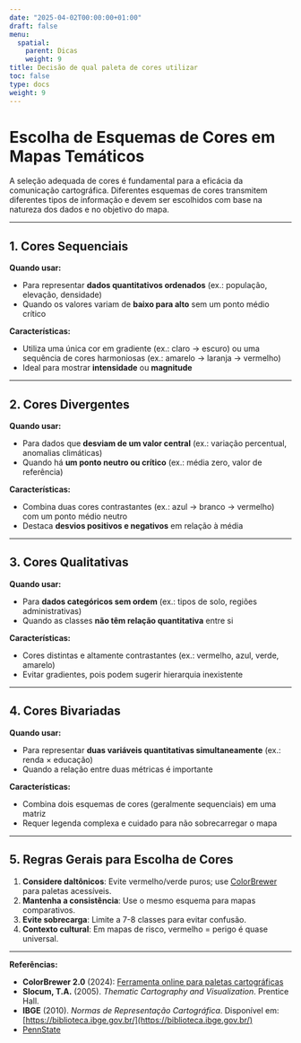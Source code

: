 ```yaml
---
date: "2025-04-02T00:00:00+01:00"
draft: false
menu:
  spatial:
    parent: Dicas
    weight: 9
title: Decisão de qual paleta de cores utilizar
toc: false
type: docs
weight: 9
---
```


# **Escolha de Esquemas de Cores em Mapas Temáticos**  

A seleção adequada de cores é fundamental para a eficácia da comunicação cartográfica. Diferentes esquemas de cores transmitem diferentes tipos de informação e devem ser escolhidos com base na natureza dos dados e no objetivo do mapa.  

---

## **1. Cores Sequenciais**  
**Quando usar:**  
- Para representar **dados quantitativos ordenados** (ex.: população, elevação, densidade)  
- Quando os valores variam de **baixo para alto** sem um ponto médio crítico  

**Características:**  
- Utiliza uma única cor em gradiente (ex.: claro → escuro) ou uma sequência de cores harmoniosas (ex.: amarelo → laranja → vermelho)  
- Ideal para mostrar **intensidade** ou **magnitude**  


---

## **2. Cores Divergentes**  
**Quando usar:**  
- Para dados que **desviam de um valor central** (ex.: variação percentual, anomalias climáticas)  
- Quando há **um ponto neutro ou crítico** (ex.: média zero, valor de referência)  

**Características:**  
- Combina duas cores contrastantes (ex.: azul → branco → vermelho) com um ponto médio neutro  
- Destaca **desvios positivos e negativos** em relação à média  


---

## **3. Cores Qualitativas**  
**Quando usar:**  
- Para **dados categóricos sem ordem** (ex.: tipos de solo, regiões administrativas)  
- Quando as classes **não têm relação quantitativa** entre si  

**Características:**  
- Cores distintas e altamente contrastantes (ex.: vermelho, azul, verde, amarelo)  
- Evitar gradientes, pois podem sugerir hierarquia inexistente  


---

## **4. Cores Bivariadas**  
**Quando usar:**  
- Para representar **duas variáveis quantitativas simultaneamente** (ex.: renda × educação)  
- Quando a relação entre duas métricas é importante  

**Características:**  
- Combina dois esquemas de cores (geralmente sequenciais) em uma matriz  
- Requer legenda complexa e cuidado para não sobrecarregar o mapa  


---

## **5. Regras Gerais para Escolha de Cores**  
1. **Considere daltônicos**: Evite vermelho/verde puros; use [ColorBrewer](https://colorbrewer2.org/) para paletas acessíveis.  
2. **Mantenha a consistência**: Use o mesmo esquema para mapas comparativos.  
3. **Evite sobrecarga**: Limite a 7-8 classes para evitar confusão.  
4. **Contexto cultural**: Em mapas de risco, vermelho = perigo é quase universal.  

---

**Referências:**  
- **ColorBrewer 2.0** (2024): [Ferramenta online para paletas cartográficas](https://colorbrewer2.org/)  
- **Slocum, T.A.** (2005). *Thematic Cartography and Visualization*. Prentice Hall.  
- **IBGE** (2010). *Normas de Representação Cartográfica*. Disponível em: [https://biblioteca.ibge.gov.br/](https://biblioteca.ibge.gov.br/)    
- [PennState](https://www.e-education.psu.edu/geog486/node/881)

